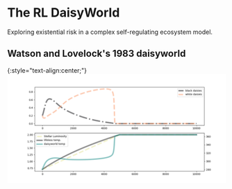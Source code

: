 # The RL DaisyWorld

Exploring existential risk in a complex self-regulating ecosystem model. 

## Watson and Lovelock's 1983 daisyworld

{:style="text-align:center;"}
![daisyworld curve](assets/daisy_world_simple.png)

